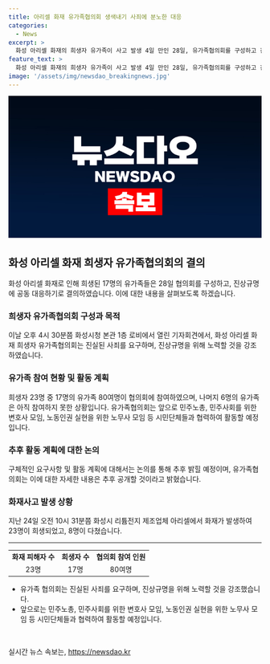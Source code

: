 ```yaml
---
title: 아리셀 화재 유가족협의회 생색내기 사죄에 분노한 대응
categories:
  - News
excerpt: >
  화성 아리셀 화재의 희생자 유가족이 사고 발생 4일 만인 28일, 유가족협의회를 구성하고 진상규명에 대해 공동 대응하기로 했다. 80여 명의 유가족 중 17명이 참여하고, 나머지 유가족은 뒤늦게 연락이 닿아 참여하지 못했으며, 이에 분노한 유가족들은 진상규명을 강조했다. 민주노총, 민주사회를 위한 변호사 모임, 노동인권 실현을 위한 노무사 모임과의 협력을 통해 활동할 계획이라고 밝혔으나, 구체적인 요구사항과 활동 계획은 추후 논의할 예정이라고 전했다.
feature_text: >
  화성 아리셀 화재의 희생자 유가족이 사고 발생 4일 만인 28일, 유가족협의회를 구성하고 진상규명에 대해 공동 대응하기로 했다. 80여 명의 유가족 중 17명이 참여하고, 나머지 유가족은 뒤늦게 연락이 닿아 참여하지 못했으며, 이에 분노한 유가족들은 진상규명을 강조했다. 민주노총, 민주사회를 위한 변호사 모임, 노동인권 실현을 위한 노무사 모임과의 협력을 통해 활동할 계획이라고 밝혔으나, 구체적인 요구사항과 활동 계획은 추후 논의할 예정이라고 전했다.
image: '/assets/img/newsdao_breakingnews.jpg'
---
```


<p><img src="/assets/img/newsdao_breakingnews.jpg" alt="koreaapp 속보" /></p>

<h2 data-ke-size="size26">화성 아리셀 화재 희생자 유가족협의회의 결의</h2>

<p data-ke-size="size16">화성 아리셀 화재로 인해 희생된 17명의 유가족들은 28일 협의회를 구성하고, 진상규명에 공동 대응하기로 결의하였습니다. 이에 대한 내용을 살펴보도록 하겠습니다.</p>

<h3>희생자 유가족협의회 구성과 목적</h3>

<p data-ke-size="size16">이날 오후 4시 30분쯤 화성시청 본관 1층 로비에서 열린 기자회견에서, 화성 아리셀 화재 희생자 유가족협의회는 진실된 사죄를 요구하며, 진상규명을 위해 노력할 것을 강조하였습니다.</p>

<h3>유가족 참여 현황 및 활동 계획</h3>

<p data-ke-size="size16">희생자 23명 중 17명의 유가족 80여명이 협의회에 참여하였으며, 나머지 6명의 유가족은 아직 참여하지 못한 상황입니다. 유가족협의회는 앞으로 민주노총, 민주사회를 위한 변호사 모임, 노동인권 실현을 위한 노무사 모임 등 시민단체들과 협력하여 활동할 예정입니다.</p>

<h3>추후 활동 계획에 대한 논의</h3>

<p data-ke-size="size16">구체적인 요구사항 및 활동 계획에 대해서는 논의를 통해 추후 밝힐 예정이며, 유가족협의회는 이에 대한 자세한 내용은 추후 공개할 것이라고 밝혔습니다.</p>

<h3>화재사고 발생 상황</h3>

<p data-ke-size="size16">지난 24일 오전 10시 31분쯤 화성시 리튬전지 제조업체 아리셀에서 화재가 발생하여 23명이 희생되었고, 8명이 다쳤습니다.</p>

<hr>

<table>
    <tr>
        <td style="text-align: center; height: 17px;"><b>화재 피해자 수</b></td>
        <td style="text-align: center; height: 17px;"><b>희생자 수</b></td>
        <td style="text-align: center; height: 17px;"><b>협의회 참여 인원</b></td>
    </tr>
    <tr>
        <td style="text-align: center; height: 17px;">23명</td>
        <td style="text-align: center; height: 17px;">17명</td>
        <td style="text-align: center; height: 17px;">80여명</td>
    </tr>
</table>

<ul>
    <li>유가족 협의회는 진실된 사죄를 요구하며, 진상규명을 위해 노력할 것을 강조했습니다.</li>
    <li>앞으로는 민주노총, 민주사회를 위한 변호사 모임, 노동인권 실현을 위한 노무사 모임 등 시민단체들과 협력하여 활동할 예정입니다.</li>
</ul>

<p data-ke-size="size16">&nbsp;</p>
실시간 뉴스 속보는, <a href="https://newsdao.kr" rel="dofollow">https://newsdao.kr</a>


